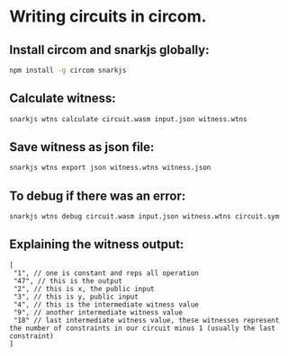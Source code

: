 # Writing circuits in circom.

## Install circom and snarkjs globally:

```bash
npm install -g circom snarkjs
```

## Calculate witness:

```bash
snarkjs wtns calculate circuit.wasm input.json witness.wtns
```

## Save witness as json file:

```bash
snarkjs wtns export json witness.wtns witness.json

```

## To debug if there was an error:

```bash
snarkjs wtns debug circuit.wasm input.json witness.wtns circuit.sym

```

## Explaining the witness output:

```
[
 "1", // one is constant and reps all operation
 "47", // this is the output
 "2", // this is x, the public input
 "3", // this is y, public input
 "4", // this is the intermediate witness value
 "9", // another intermediate witness value
 "18" // last intermediate witness value, these witnesses represent the number of constraints in our circuit minus 1 (usually the last constraint)
]
```
